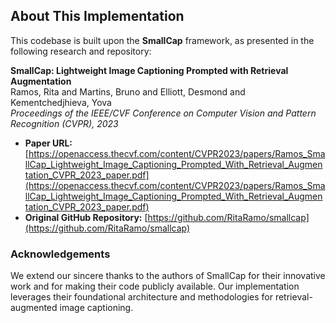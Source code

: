 ## About This Implementation

This codebase is built upon the **SmallCap** framework, as presented in the following research and repository:

**SmallCap: Lightweight Image Captioning Prompted with Retrieval Augmentation**  
Ramos, Rita and Martins, Bruno and Elliott, Desmond and Kementchedjhieva, Yova  
*Proceedings of the IEEE/CVF Conference on Computer Vision and Pattern Recognition (CVPR), 2023*

- **Paper URL:** [https://openaccess.thecvf.com/content/CVPR2023/papers/Ramos_SmallCap_Lightweight_Image_Captioning_Prompted_With_Retrieval_Augmentation_CVPR_2023_paper.pdf](https://openaccess.thecvf.com/content/CVPR2023/papers/Ramos_SmallCap_Lightweight_Image_Captioning_Prompted_With_Retrieval_Augmentation_CVPR_2023_paper.pdf)
- **Original GitHub Repository:** [https://github.com/RitaRamo/smallcap](https://github.com/RitaRamo/smallcap)

### Acknowledgements

We extend our sincere thanks to the authors of SmallCap for their innovative work and for making their code publicly available. Our implementation leverages their foundational architecture and methodologies for retrieval-augmented image captioning.

